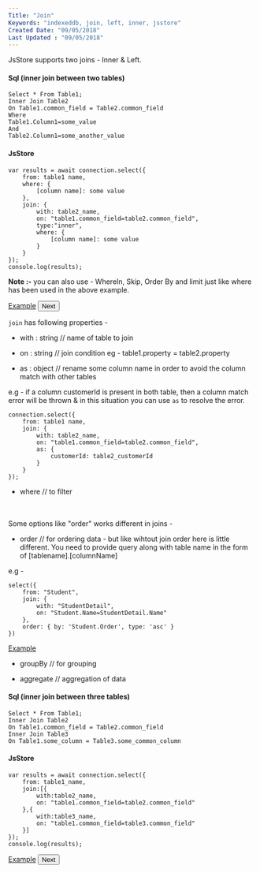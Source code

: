 ```yaml
---
Title: "Join"
Keywords: "indexeddb, join, left, inner, jsstore"
Created Date: "09/05/2018"
Last Updated : "09/05/2018"
---
```


JsStore supports two joins - Inner & Left.

#### Sql (inner join between two tables)

```
Select * From Table1;
Inner Join Table2
On Table1.common_field = Table2.common_field
Where
Table1.Column1=some_value
And
Table2.Column1=some_another_value
```

#### JsStore

```
var results = await connection.select({
    from: table1 name,
    where: {
        [column name]: some value
    },
    join: {
        with: table2_name,
        on: "table1.common_field=table2.common_field",
        type:"inner",
        where: {
            [column name]: some value
        }
    }
});
console.log(results);
```

**Note :-** you can also use - WhereIn, Skip, Order By and limit just like where has been used in the above example.

<p class="margin-top-40px center-align">
    <a class="btn info" target="_blank" href="https://ujjwalguptaofficial.github.io/idbstudio/?db=Demo&query=select(%7B%0A%20%20%20%20from%3A%20'Orders'%2C%0A%20%20%20%20join%3A%20%7B%0A%20%20%20%20%20%20%20%20with%3A%20'Customers'%2C%0A%20%20%20%20%20%20%20%20on%3A%20%22Orders.customerId%3DCustomers.customerId%22%0A%20%20%20%20%7D%0A%7D)%3B">Example</a>
    <button class="btn info btnNext">Next</button>
</p>

`join` has following properties -

* with : string // name of table to join

* on : string // join condition eg - table1.property = table2.property

* as : object // rename some column name in order to avoid the column match with other tables 

e.g - if a column customerId is present in both table, then a column match error will be thrown & in this situation you can use `as` to resolve the error. 

```
connection.select({
    from: table1 name,
    join: {
        with: table2_name,
        on: "table1.common_field=table2.common_field",
        as: {
            customerId: table2_customerId
        } 
    }
});
```

* where // to filter 

<br><br>Some options like "order" works different in joins -

* order // for ordering data - but like wihtout join order here is little different. You need to provide query along with table name in the form of [tablename].[columnName] 

e.g - 

```
select({
    from: "Student",
    join: {
        with: "StudentDetail",
        on: "Student.Name=StudentDetail.Name"
    },
    order: { by: 'Student.Order', type: 'asc' }
})
```
<p class="margin-top-40px center-align">
    <a class="btn info" target="_blank" href="https://ujjwalguptaofficial.github.io/idbstudio/?db=Demo&query=select(%7B%0A%20%20%20%20from%3A%20'Orders'%2C%0A%20%20%20%20join%3A%20%7B%0A%20%20%20%20%20%20%20%20with%3A%20'OrderDetails'%2C%0A%20%20%20%20%20%20%20%20on%3A%20'Orders.orderId%3DOrderDetails.orderId'%0A%20%20%20%20%7D%2C%0A%20%20%20%20order%3A%7B%0A%20%20%20%20%20%20%20%20by%3A'Orders.customerId'%0A%20%20%20%20%7D%0A%7D)">Example</a>
</p>

* groupBy // for grouping

* aggregate // aggregation of data 


#### Sql (inner join between three tables)

```
Select * From Table1;
Inner Join Table2
On Table1.common_field = Table2.common_field
Inner Join Table3
On Table1.some_column = Table3.some_common_column
```

#### JsStore

```
var results = await connection.select({
    from: table1_name,
    join:[{
        with:table2_name,
        on: "table1.common_field=table2.common_field"
    },{
        with:table3_name,
        on: "table1.common_field=table3.common_field"
    }]
});
console.log(results);
```

<p class="margin-top-40px center-align">
    <a class="btn info" target="_blank" href="https://ujjwalguptaofficial.github.io/idbstudio/?db=Demo&query=select(%7B%0A%20%20%20%20from%3A%20'Orders'%2C%0A%20%20%20%20join%3A%20%5B%7B%0A%20%20%20%20%20%20%20%20with%3A%20'Customers'%2C%0A%20%20%20%20%20%20%20%20on%3A%20%22Orders.customerId%3DCustomers.customerId%22%0A%20%20%20%20%7D%2C%7B%0A%20%20%20%20%20%20%20%20with%3A%22Shippers%22%2C%0A%20%20%20%20%20%20%20%20on%3A%22Orders.shipperId%3DShippers.shipperId%22%0A%20%20%20%20%7D%5D%0A%7D)%3B">Example</a>
    <button class="btn info btnNext">Next</button>
</p>
